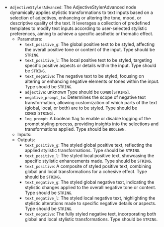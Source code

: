 - `AdjectiveStylerAdvanced`: The AdjectiveStylerAdvanced node dynamically applies stylistic transformations to text inputs based on a selection of adjectives, enhancing or altering the tone, mood, or descriptive quality of the text. It leverages a collection of predefined templates to modify text inputs according to user-selected stylistic preferences, aiming to achieve a specific aesthetic or thematic effect.
    - Parameters:
        - `text_positive_g`: The global positive text to be styled, affecting the overall positive tone or content of the input. Type should be `STRING`.
        - `text_positive_l`: The local positive text to be styled, targeting specific positive aspects or details within the input. Type should be `STRING`.
        - `text_negative`: The negative text to be styled, focusing on altering or enhancing negative elements or tones within the input. Type should be `STRING`.
        - `adjective`: unknown Type should be `COMBO[STRING]`.
        - `negative_prompt_to`: Determines the scope of negative text transformation, allowing customization of which parts of the text (global, local, or both) are to be styled. Type should be `COMBO[STRING]`.
        - `log_prompt`: A boolean flag to enable or disable logging of the prompt styling process, providing insights into the selections and transformations applied. Type should be `BOOLEAN`.
    - Inputs:
    - Outputs:
        - `text_positive_g`: The styled global positive text, reflecting the applied stylistic transformations. Type should be `STRING`.
        - `text_positive_l`: The styled local positive text, showcasing the specific stylistic enhancements made. Type should be `STRING`.
        - `text_positive`: A composite of styled positive text, combining global and local transformations for a cohesive effect. Type should be `STRING`.
        - `text_negative_g`: The styled global negative text, indicating the stylistic changes applied to the overall negative tone or content. Type should be `STRING`.
        - `text_negative_l`: The styled local negative text, highlighting the stylistic alterations made to specific negative details or aspects. Type should be `STRING`.
        - `text_negative`: The fully styled negative text, incorporating both global and local stylistic transformations. Type should be `STRING`.
